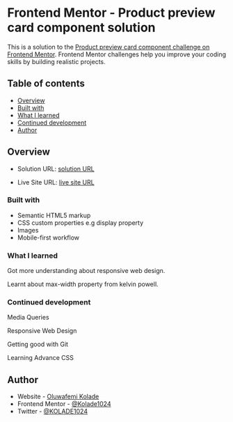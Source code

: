 # Frontend Mentor - Product preview card component solution

This is a solution to the [Product preview card component challenge on Frontend Mentor](https://www.frontendmentor.io/challenges/product-preview-card-component-GO7UmttRfa). Frontend Mentor challenges help you improve your coding skills by building realistic projects. 

## Table of contents

  - [Overview](#overview)
  - [Built with](#built-with)
  - [What I learned](#what-i-learned)
  - [Continued development](#continued-development)
  - [Author](#author)

## Overview


- Solution URL: [solution URL](https://www.frontendmentor.io/challenges/results-summary-component-CE_K6s0maV/hub)

- Live Site URL: [live site URL](https://kolade1024.github.io/Result-Summary-Component-Solution/)



### Built with

- Semantic HTML5 markup
- CSS custom properties e.g display property
- Images
- Mobile-first workflow

### What I learned

Got more understanding about responsive web design.

Learnt about max-width property from kelvin powell.

### Continued development

Media Queries 

Responsive Web Design

Getting good with Git

Learning Advance CSS



## Author

- Website - [Oluwafemi Kolade](https://www.your-site.com)
- Frontend Mentor - [@Kolade1024](https://www.frontendmentor.io/profile/Kolade1024)
- Twitter - [@KOLADE1024](https://www.twitter.com/KOLADE1024)

